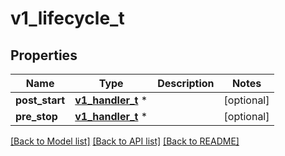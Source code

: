 # v1_lifecycle_t

## Properties
Name | Type | Description | Notes
------------ | ------------- | ------------- | -------------
**post_start** | [**v1_handler_t**](v1_handler.md) \* |  | [optional] 
**pre_stop** | [**v1_handler_t**](v1_handler.md) \* |  | [optional] 

[[Back to Model list]](../README.md#documentation-for-models) [[Back to API list]](../README.md#documentation-for-api-endpoints) [[Back to README]](../README.md)


